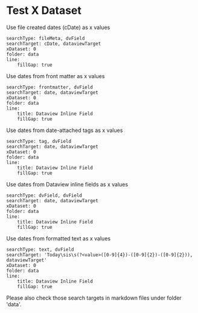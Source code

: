 # Test X Dataset

Use file created dates (cDate) as x values

```tracker
searchType: fileMeta, dvField
searchTarget: cDate, dataviewTarget
xDataset: 0
folder: data
line:
    fillGap: true
```

Use dates from front matter as x values

```tracker
searchType: frontmatter, dvField
searchTarget: date, dataviewTarget
xDataset: 0
folder: data
line:
    title: Dataview Inline Field
    fillGap: true
```

Use dates from date-attached tags as x values

```tracker
searchType: tag, dvField
searchTarget: date, dataviewTarget
xDataset: 0
folder: data
line:
    title: Dataview Inline Field
    fillGap: true
```

Use dates from Dataview inline fields as x values

```tracker
searchType: dvField, dvField
searchTarget: date, dataviewTarget
xDataset: 0
folder: data
line:
    title: Dataview Inline Field
    fillGap: true
```

Use dates from formatted text as x values

```tracker
searchType: text, dvField
searchTarget: 'Today\sis\s(?<value>([0-9]{4})-([0-9]{2})-([0-9]{2})), dataviewTarget'
xDataset: 0
folder: data
line:
    title: Dataview Inline Field
    fillGap: true
```

Please also check those search targets in markdown files under folder 'data'.
